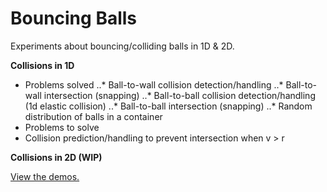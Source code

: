 # Bouncing Balls

Experiments about bouncing/colliding balls in 1D & 2D.

**Collisions in 1D**

* Problems solved
..* Ball-to-wall collision detection/handling
..* Ball-to-wall intersection (snapping)
..* Ball-to-ball collision detection/handling (1d elastic collision)
..* Ball-to-ball intersection (snapping)
..* Random distribution of balls in a container
* Problems to solve
* Collision prediction/handling to prevent intersection when v > r

**Collisions in 2D (WIP)**

[View the demos.](http://akinuri.github.io/bouncing-balls)